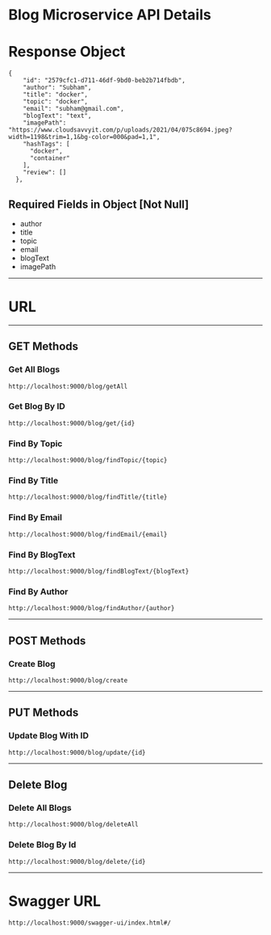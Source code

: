 
# Blog Microservice API Details

# Response Object
```
{
    "id": "2579cfc1-d711-46df-9bd0-beb2b714fbdb",
    "author": "Subham",
    "title": "docker",
    "topic": "docker",
    "email": "subham@gmail.com",
    "blogText": "text",
    "imagePath": "https://www.cloudsavvyit.com/p/uploads/2021/04/075c8694.jpeg?width=1198&trim=1,1&bg-color=000&pad=1,1",
    "hashTags": [
      "docker",
      "container"
    ],
    "review": []
  },
```
## Required Fields in Object [Not Null]
- author
- title
- topic
- email
- blogText
- imagePath

---

# URL

---

## GET Methods
### Get All Blogs
    http://localhost:9000/blog/getAll
### Get Blog By ID
    http://localhost:9000/blog/get/{id}
### Find By Topic
    http://localhost:9000/blog/findTopic/{topic}
### Find By Title
    http://localhost:9000/blog/findTitle/{title}
### Find By Email
    http://localhost:9000/blog/findEmail/{email}
### Find By BlogText
    http://localhost:9000/blog/findBlogText/{blogText}
### Find By Author
    http://localhost:9000/blog/findAuthor/{author}

---

## POST Methods
### Create Blog
    http://localhost:9000/blog/create

---

## PUT Methods
### Update Blog With ID
    http://localhost:9000/blog/update/{id}
---

## Delete Blog
### Delete All Blogs
    http://localhost:9000/blog/deleteAll
### Delete Blog By Id
    http://localhost:9000/blog/delete/{id}


---

# Swagger URL
    http://localhost:9000/swagger-ui/index.html#/



